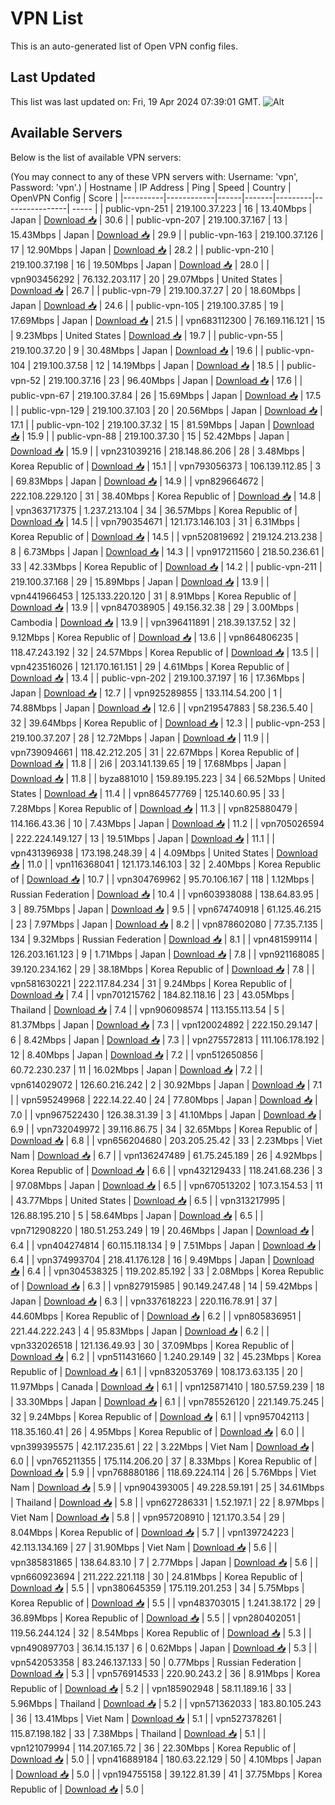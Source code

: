 # VPN List

This is an auto-generated list of Open VPN config files.

## Last Updated

This list was last updated on: Fri, 19 Apr 2024 07:39:01 GMT.
![Alt](https://repobeats.axiom.co/api/embed/186b98318ef1479477931607c1ad7d823f12451f.svg "Repobeats analytics image")

## Available Servers

Below is the list of available VPN servers:

(You may connect to any of these VPN servers with: Username: 'vpn', Password: 'vpn'.)
| Hostname | IP Address | Ping | Speed | Country | OpenVPN Config | Score |
|----------|------------|------|-------|---------|----------------| ----- |
| public-vpn-251 | 219.100.37.223 | 16 | 13.40Mbps | Japan | [Download 📥](./configs/server_0_JP.ovpn) | 30.6 |
| public-vpn-207 | 219.100.37.167 | 13 | 15.43Mbps | Japan | [Download 📥](./configs/server_1_JP.ovpn) | 29.9 |
| public-vpn-163 | 219.100.37.126 | 17 | 12.90Mbps | Japan | [Download 📥](./configs/server_2_JP.ovpn) | 28.2 |
| public-vpn-210 | 219.100.37.198 | 16 | 19.50Mbps | Japan | [Download 📥](./configs/server_3_JP.ovpn) | 28.0 |
| vpn903456292 | 76.132.203.117 | 20 | 29.07Mbps | United States | [Download 📥](./configs/server_4_US.ovpn) | 26.7 |
| public-vpn-79 | 219.100.37.27 | 20 | 18.60Mbps | Japan | [Download 📥](./configs/server_5_JP.ovpn) | 24.6 |
| public-vpn-105 | 219.100.37.85 | 19 | 17.69Mbps | Japan | [Download 📥](./configs/server_6_JP.ovpn) | 21.5 |
| vpn683112300 | 76.169.116.121 | 15 | 9.23Mbps | United States | [Download 📥](./configs/server_7_US.ovpn) | 19.7 |
| public-vpn-55 | 219.100.37.20 | 9 | 30.48Mbps | Japan | [Download 📥](./configs/server_8_JP.ovpn) | 19.6 |
| public-vpn-104 | 219.100.37.58 | 12 | 14.19Mbps | Japan | [Download 📥](./configs/server_9_JP.ovpn) | 18.5 |
| public-vpn-52 | 219.100.37.16 | 23 | 96.40Mbps | Japan | [Download 📥](./configs/server_10_JP.ovpn) | 17.6 |
| public-vpn-67 | 219.100.37.84 | 26 | 15.69Mbps | Japan | [Download 📥](./configs/server_11_JP.ovpn) | 17.5 |
| public-vpn-129 | 219.100.37.103 | 20 | 20.56Mbps | Japan | [Download 📥](./configs/server_12_JP.ovpn) | 17.1 |
| public-vpn-102 | 219.100.37.32 | 15 | 81.59Mbps | Japan | [Download 📥](./configs/server_13_JP.ovpn) | 15.9 |
| public-vpn-88 | 219.100.37.30 | 15 | 52.42Mbps | Japan | [Download 📥](./configs/server_14_JP.ovpn) | 15.9 |
| vpn231039216 | 218.148.86.206 | 28 | 3.48Mbps | Korea Republic of | [Download 📥](./configs/server_15_KR.ovpn) | 15.1 |
| vpn793056373 | 106.139.112.85 | 3 | 69.83Mbps | Japan | [Download 📥](./configs/server_16_JP.ovpn) | 14.9 |
| vpn829664672 | 222.108.229.120 | 31 | 38.40Mbps | Korea Republic of | [Download 📥](./configs/server_17_KR.ovpn) | 14.8 |
| vpn363717375 | 1.237.213.104 | 34 | 36.57Mbps | Korea Republic of | [Download 📥](./configs/server_18_KR.ovpn) | 14.5 |
| vpn790354671 | 121.173.146.103 | 31 | 6.31Mbps | Korea Republic of | [Download 📥](./configs/server_19_KR.ovpn) | 14.5 |
| vpn520819692 | 219.124.213.238 | 8 | 6.73Mbps | Japan | [Download 📥](./configs/server_20_JP.ovpn) | 14.3 |
| vpn917211560 | 218.50.236.61 | 33 | 42.33Mbps | Korea Republic of | [Download 📥](./configs/server_21_KR.ovpn) | 14.2 |
| public-vpn-211 | 219.100.37.168 | 29 | 15.89Mbps | Japan | [Download 📥](./configs/server_22_JP.ovpn) | 13.9 |
| vpn441966453 | 125.133.220.120 | 31 | 8.91Mbps | Korea Republic of | [Download 📥](./configs/server_23_KR.ovpn) | 13.9 |
| vpn847038905 | 49.156.32.38 | 29 | 3.00Mbps | Cambodia | [Download 📥](./configs/server_24_KH.ovpn) | 13.9 |
| vpn396411891 | 218.39.137.52 | 32 | 9.12Mbps | Korea Republic of | [Download 📥](./configs/server_25_KR.ovpn) | 13.6 |
| vpn864806235 | 118.47.243.192 | 32 | 24.57Mbps | Korea Republic of | [Download 📥](./configs/server_26_KR.ovpn) | 13.5 |
| vpn423516026 | 121.170.161.151 | 29 | 4.61Mbps | Korea Republic of | [Download 📥](./configs/server_27_KR.ovpn) | 13.4 |
| public-vpn-202 | 219.100.37.197 | 16 | 17.36Mbps | Japan | [Download 📥](./configs/server_28_JP.ovpn) | 12.7 |
| vpn925289855 | 133.114.54.200 | 1 | 74.88Mbps | Japan | [Download 📥](./configs/server_29_JP.ovpn) | 12.6 |
| vpn219547883 | 58.236.5.40 | 32 | 39.64Mbps | Korea Republic of | [Download 📥](./configs/server_30_KR.ovpn) | 12.3 |
| public-vpn-253 | 219.100.37.207 | 28 | 12.72Mbps | Japan | [Download 📥](./configs/server_31_JP.ovpn) | 11.9 |
| vpn739094661 | 118.42.212.205 | 31 | 22.67Mbps | Korea Republic of | [Download 📥](./configs/server_32_KR.ovpn) | 11.8 |
| 2i6 | 203.141.139.65 | 19 | 17.68Mbps | Japan | [Download 📥](./configs/server_33_JP.ovpn) | 11.8 |
| byza881010 | 159.89.195.223 | 34 | 66.52Mbps | United States | [Download 📥](./configs/server_34_US.ovpn) | 11.4 |
| vpn864577769 | 125.140.60.95 | 33 | 7.28Mbps | Korea Republic of | [Download 📥](./configs/server_35_KR.ovpn) | 11.3 |
| vpn825880479 | 114.166.43.36 | 10 | 7.43Mbps | Japan | [Download 📥](./configs/server_36_JP.ovpn) | 11.2 |
| vpn705026594 | 222.224.149.127 | 13 | 19.51Mbps | Japan | [Download 📥](./configs/server_37_JP.ovpn) | 11.1 |
| vpn431396938 | 173.198.248.39 | 4 | 4.09Mbps | United States | [Download 📥](./configs/server_38_US.ovpn) | 11.0 |
| vpn116368041 | 121.173.146.103 | 32 | 2.40Mbps | Korea Republic of | [Download 📥](./configs/server_39_KR.ovpn) | 10.7 |
| vpn304769962 | 95.70.106.167 | 118 | 1.12Mbps | Russian Federation | [Download 📥](./configs/server_40_RU.ovpn) | 10.4 |
| vpn603938088 | 138.64.83.95 | 3 | 89.75Mbps | Japan | [Download 📥](./configs/server_41_JP.ovpn) | 9.5 |
| vpn674740918 | 61.125.46.215 | 23 | 7.97Mbps | Japan | [Download 📥](./configs/server_42_JP.ovpn) | 8.2 |
| vpn878602080 | 77.35.7.135 | 134 | 9.32Mbps | Russian Federation | [Download 📥](./configs/server_43_RU.ovpn) | 8.1 |
| vpn481599114 | 126.203.161.123 | 9 | 1.71Mbps | Japan | [Download 📥](./configs/server_44_JP.ovpn) | 7.8 |
| vpn921168085 | 39.120.234.162 | 29 | 38.18Mbps | Korea Republic of | [Download 📥](./configs/server_45_KR.ovpn) | 7.8 |
| vpn581630221 | 222.117.84.234 | 31 | 9.24Mbps | Korea Republic of | [Download 📥](./configs/server_46_KR.ovpn) | 7.4 |
| vpn701215762 | 184.82.118.16 | 23 | 43.05Mbps | Thailand | [Download 📥](./configs/server_47_TH.ovpn) | 7.4 |
| vpn906098574 | 113.155.113.54 | 5 | 81.37Mbps | Japan | [Download 📥](./configs/server_48_JP.ovpn) | 7.3 |
| vpn120024892 | 222.150.29.147 | 6 | 8.42Mbps | Japan | [Download 📥](./configs/server_49_JP.ovpn) | 7.3 |
| vpn275572813 | 111.106.178.192 | 12 | 8.40Mbps | Japan | [Download 📥](./configs/server_50_JP.ovpn) | 7.2 |
| vpn512650856 | 60.72.230.237 | 11 | 16.02Mbps | Japan | [Download 📥](./configs/server_51_JP.ovpn) | 7.2 |
| vpn614029072 | 126.60.216.242 | 2 | 30.92Mbps | Japan | [Download 📥](./configs/server_52_JP.ovpn) | 7.1 |
| vpn595249968 | 222.14.22.40 | 24 | 77.80Mbps | Japan | [Download 📥](./configs/server_53_JP.ovpn) | 7.0 |
| vpn967522430 | 126.38.31.39 | 3 | 41.10Mbps | Japan | [Download 📥](./configs/server_54_JP.ovpn) | 6.9 |
| vpn732049972 | 39.116.86.75 | 34 | 32.65Mbps | Korea Republic of | [Download 📥](./configs/server_55_KR.ovpn) | 6.8 |
| vpn656204680 | 203.205.25.42 | 33 | 2.23Mbps | Viet Nam | [Download 📥](./configs/server_56_VN.ovpn) | 6.7 |
| vpn136247489 | 61.75.245.189 | 26 | 4.92Mbps | Korea Republic of | [Download 📥](./configs/server_57_KR.ovpn) | 6.6 |
| vpn432129433 | 118.241.68.236 | 3 | 97.08Mbps | Japan | [Download 📥](./configs/server_58_JP.ovpn) | 6.5 |
| vpn670513202 | 107.3.154.53 | 11 | 43.77Mbps | United States | [Download 📥](./configs/server_59_US.ovpn) | 6.5 |
| vpn313217995 | 126.88.195.210 | 5 | 58.64Mbps | Japan | [Download 📥](./configs/server_60_JP.ovpn) | 6.5 |
| vpn712908220 | 180.51.253.249 | 19 | 20.46Mbps | Japan | [Download 📥](./configs/server_61_JP.ovpn) | 6.4 |
| vpn404274814 | 60.115.118.134 | 9 | 7.51Mbps | Japan | [Download 📥](./configs/server_62_JP.ovpn) | 6.4 |
| vpn374993704 | 218.41.176.128 | 16 | 9.49Mbps | Japan | [Download 📥](./configs/server_63_JP.ovpn) | 6.4 |
| vpn304538325 | 119.202.85.192 | 33 | 2.08Mbps | Korea Republic of | [Download 📥](./configs/server_64_KR.ovpn) | 6.3 |
| vpn827915985 | 90.149.247.48 | 14 | 59.42Mbps | Japan | [Download 📥](./configs/server_65_JP.ovpn) | 6.3 |
| vpn337618223 | 220.116.78.91 | 37 | 44.60Mbps | Korea Republic of | [Download 📥](./configs/server_66_KR.ovpn) | 6.2 |
| vpn805836951 | 221.44.222.243 | 4 | 95.83Mbps | Japan | [Download 📥](./configs/server_67_JP.ovpn) | 6.2 |
| vpn332026518 | 121.136.49.93 | 30 | 37.09Mbps | Korea Republic of | [Download 📥](./configs/server_68_KR.ovpn) | 6.2 |
| vpn511431660 | 1.240.29.149 | 32 | 45.23Mbps | Korea Republic of | [Download 📥](./configs/server_69_KR.ovpn) | 6.1 |
| vpn832053769 | 108.173.63.135 | 20 | 11.97Mbps | Canada | [Download 📥](./configs/server_70_CA.ovpn) | 6.1 |
| vpn125871410 | 180.57.59.239 | 18 | 33.30Mbps | Japan | [Download 📥](./configs/server_71_JP.ovpn) | 6.1 |
| vpn785526120 | 221.149.75.245 | 32 | 9.24Mbps | Korea Republic of | [Download 📥](./configs/server_72_KR.ovpn) | 6.1 |
| vpn957042113 | 118.35.160.41 | 26 | 4.95Mbps | Korea Republic of | [Download 📥](./configs/server_73_KR.ovpn) | 6.0 |
| vpn399395575 | 42.117.235.61 | 22 | 3.22Mbps | Viet Nam | [Download 📥](./configs/server_74_VN.ovpn) | 6.0 |
| vpn765211355 | 175.114.206.20 | 37 | 8.33Mbps | Korea Republic of | [Download 📥](./configs/server_75_KR.ovpn) | 5.9 |
| vpn768880186 | 118.69.224.114 | 26 | 5.76Mbps | Viet Nam | [Download 📥](./configs/server_76_VN.ovpn) | 5.9 |
| vpn904393005 | 49.228.59.191 | 25 | 34.61Mbps | Thailand | [Download 📥](./configs/server_77_TH.ovpn) | 5.8 |
| vpn627286331 | 1.52.197.1 | 22 | 8.97Mbps | Viet Nam | [Download 📥](./configs/server_78_VN.ovpn) | 5.8 |
| vpn957208910 | 121.170.3.54 | 29 | 8.04Mbps | Korea Republic of | [Download 📥](./configs/server_79_KR.ovpn) | 5.7 |
| vpn139724223 | 42.113.134.169 | 27 | 31.90Mbps | Viet Nam | [Download 📥](./configs/server_80_VN.ovpn) | 5.6 |
| vpn385831865 | 138.64.83.10 | 7 | 2.77Mbps | Japan | [Download 📥](./configs/server_81_JP.ovpn) | 5.6 |
| vpn660923694 | 211.222.221.118 | 30 | 24.81Mbps | Korea Republic of | [Download 📥](./configs/server_82_KR.ovpn) | 5.5 |
| vpn380645359 | 175.119.201.253 | 34 | 5.75Mbps | Korea Republic of | [Download 📥](./configs/server_83_KR.ovpn) | 5.5 |
| vpn483703015 | 1.241.38.172 | 29 | 36.89Mbps | Korea Republic of | [Download 📥](./configs/server_84_KR.ovpn) | 5.5 |
| vpn280402051 | 119.56.244.124 | 32 | 8.54Mbps | Korea Republic of | [Download 📥](./configs/server_85_KR.ovpn) | 5.3 |
| vpn490897703 | 36.14.15.137 | 6 | 0.62Mbps | Japan | [Download 📥](./configs/server_86_JP.ovpn) | 5.3 |
| vpn542053358 | 83.246.137.133 | 50 | 0.77Mbps | Russian Federation | [Download 📥](./configs/server_87_RU.ovpn) | 5.3 |
| vpn576914533 | 220.90.243.2 | 36 | 8.91Mbps | Korea Republic of | [Download 📥](./configs/server_88_KR.ovpn) | 5.2 |
| vpn185902948 | 58.11.189.16 | 33 | 5.96Mbps | Thailand | [Download 📥](./configs/server_89_TH.ovpn) | 5.2 |
| vpn571362033 | 183.80.105.243 | 36 | 13.41Mbps | Viet Nam | [Download 📥](./configs/server_90_VN.ovpn) | 5.1 |
| vpn527378261 | 115.87.198.182 | 33 | 7.38Mbps | Thailand | [Download 📥](./configs/server_91_TH.ovpn) | 5.1 |
| vpn121079994 | 114.207.165.72 | 36 | 22.30Mbps | Korea Republic of | [Download 📥](./configs/server_92_KR.ovpn) | 5.0 |
| vpn416889184 | 180.63.22.129 | 50 | 4.10Mbps | Japan | [Download 📥](./configs/server_93_JP.ovpn) | 5.0 |
| vpn194755158 | 39.122.81.39 | 41 | 37.75Mbps | Korea Republic of | [Download 📥](./configs/server_94_KR.ovpn) | 5.0 |
